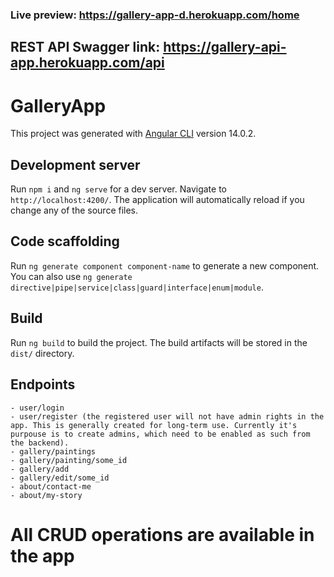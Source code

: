 ### Live preview: https://gallery-app-d.herokuapp.com/home

## REST API Swagger link: https://gallery-api-app.herokuapp.com/api

# GalleryApp

This project was generated with [Angular CLI](https://github.com/angular/angular-cli) version 14.0.2.

## Development server

Run `npm i` and `ng serve` for a dev server. Navigate to `http://localhost:4200/`. The application will automatically reload if you change any of the source files.

## Code scaffolding

Run `ng generate component component-name` to generate a new component. You can also use `ng generate directive|pipe|service|class|guard|interface|enum|module`.

## Build

Run `ng build` to build the project. The build artifacts will be stored in the `dist/` directory.

## Endpoints

```
- user/login
- user/register (the registered user will not have admin rights in the app. This is generally created for long-term use. Currently it's purpouse is to create admins, which need to be enabled as such from the backend).
- gallery/paintings
- gallery/painting/some_id
- gallery/add
- gallery/edit/some_id
- about/contact-me
- about/my-story
```

# All CRUD operations are available in the app
